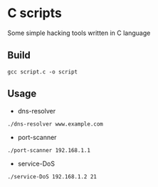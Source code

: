 # C scripts

Some simple hacking tools written in C language

## Build

```shell
gcc script.c -o script
```

## Usage

* dns-resolver
```shell
./dns-resolver www.example.com
```

* port-scanner
```shell
./port-scanner 192.168.1.1
```

* service-DoS
```shell
./service-DoS 192.168.1.2 21
```